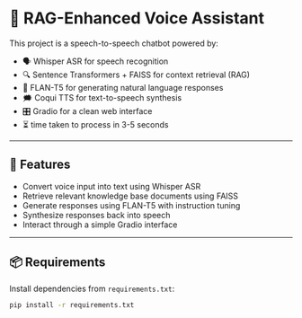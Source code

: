 # 🧠 RAG-Enhanced Voice Assistant

This project is a speech-to-speech chatbot powered by:
- 🗣 Whisper ASR for speech recognition
- 🔍 Sentence Transformers + FAISS for context retrieval (RAG)
- 🤖 FLAN-T5 for generating natural language responses
- 🗯 Coqui TTS for text-to-speech synthesis
- 🎛 Gradio for a clean web interface
- ⏳ time taken to process in 3-5 seconds
---

## 🚀 Features

- Convert voice input into text using Whisper ASR
- Retrieve relevant knowledge base documents using FAISS
- Generate responses using FLAN-T5 with instruction tuning
- Synthesize responses back into speech
- Interact through a simple Gradio interface

---

## 📦 Requirements

Install dependencies from `requirements.txt`:

```bash
pip install -r requirements.txt
